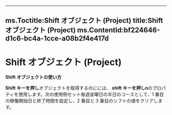 
---
ms.Toctitle:Shift オブジェクト (Project)
title:Shift オブジェクト (Project)
ms.ContentId:bf224646-d1c6-bc4a-1cce-a08b2f4e417d
---
# Shift オブジェクト (Project)





**Shift オブジェクトの使い方**



**Shift キーを押し**オブジェクトを取得するのにには、 **shift キーを押しn**のプロパティを使用します。次の使用例セット毎週金曜日の半日のコースとして、1 番目の稼働開始日と終了時間を設定し、2 番目と 3 番目のシフトの値をクリアします。




